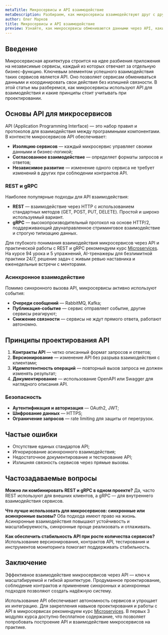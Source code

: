 ```yaml
---
metaTitle: Микросервисы и API взаимодействие
metaDescription: Разбираем, как микросервисы взаимодействуют друг с другом через API, особенности проектирования API и методы обмена данными между сервисами
author: Олег Марков
title: Микросервисы и API взаимодействие
preview: Узнайте, как микросервисы обмениваются данными через API, какие существуют подходы к проектированию и взаимодействию сервисов
---
```


## Введение

Микросервисная архитектура строится на идее разбиения приложения на независимые сервисы, каждый из которых отвечает за отдельную бизнес-функцию. Ключевым элементом успешного взаимодействия таких сервисов является API. Оно позволяет сервисам обмениваться данными и координировать свои действия без излишней связности.
В этой статье мы разберемся, как микросервисы используют API для взаимодействия и какие принципы стоит учитывать при проектировании.

## Основы API для микросервисов

API (Application Programming Interface) — это набор правил и протоколов для взаимодействия между программными компонентами. В контексте микросервисов API обеспечивает:

* **Изоляцию сервисов** — каждый микросервис управляет своими данными и бизнес-логикой;
* **Согласованное взаимодействие** — определяет форматы запросов и ответов;
* **Независимое развитие** — изменение одного сервиса не требует изменений в других при соблюдении контрактов API.

### REST и gRPC

Наиболее популярные подходы для API взаимодействия:

* **REST** — взаимодействие через HTTP с использованием стандартных методов (GET, POST, PUT, DELETE). Простой и широко используемый вариант.
* **gRPC** — высокопроизводительный протокол на основе HTTP/2, поддерживающий двунаправленное стриминговое взаимодействие и строгую типизацию данных.

Для глубокого понимания взаимодействия микросервисов через API и практической работы с REST и gRPC рекомендуем курс [Microservices](https://purpleschool.ru/course/microservices?utm_source=knowledgebase&utm_medium=article&utm_campaign=Mikroservisy_i_API_vzaimodeystvie). На курсе 94 урока и 5 упражнений, AI-тренажеры для безлимитной практики 24/7, решение задач с живым ревью наставника и еженедельные встречи с менторами.

### Асинхронное взаимодействие

Помимо синхронного вызова API, микросервисы активно используют события:

* **Очереди сообщений** — RabbitMQ, Kafka;
* **Публикация-событие** — сервис отправляет событие, другие сервисы реагируют;
* **Снижение связности** — сервисы не ждут прямого ответа, работают автономно.

## Принципы проектирования API

1. **Контракты API** — четко описанный формат запросов и ответов;
2. **Версионирование** — изменение API без разрыва взаимодействия с клиентами;
3. **Идемпотентность операций** — повторный вызов запроса не должен изменять результат;
4. **Документирование** — использование OpenAPI или Swagger для наглядного описания API.

### Безопасность

* **Аутентификация и авторизация** — OAuth2, JWT;
* **Шифрование данных** — HTTPS;
* **Ограничение запросов** — rate limiting для защиты от перегрузок.

## Частые ошибки

* Отсутствие единых стандартов API;
* Игнорирование асинхронного взаимодействия;
* Недостаточное документирование и тестирование API;
* Излишняя связность сервисов через прямые вызовы.

## Частозадаваемые вопросы

**Можно ли комбинировать REST и gRPC в одном проекте?**
Да, часто REST используют для внешних клиентов, а gRPC — для внутреннего взаимодействия сервисов.

**Что лучше использовать для микросервисов: синхронные или асинхронные вызовы?**
Оба подхода имеют право на жизнь. Асинхронные взаимодействия повышают устойчивость и масштабируемость, синхронные проще реализовать и отлаживать.

**Как обеспечить стабильность API при росте количества сервисов?**
Использование версионирования, контрактов API, тестирования и инструментов мониторинга помогает поддерживать стабильность.

## Заключение

Эффективное взаимодействие микросервисов через API — ключ к масштабируемой и гибкой архитектуре. Продуманное проектирование, соблюдение контрактов и применение синхронных и асинхронных подходов позволяют создать надёжную систему.

Использование API обеспечивает автономность сервисов и упрощает их интеграцию. Для закрепления навыков проектирования и работы с API в микросервисах рекомендуем курс [Microservices](https://purpleschool.ru/course/microservices?utm_source=knowledgebase&utm_medium=article&utm_campaign=Mikroservisy_i_API_vzaimodeystvie).
В первых 3 модулях курса доступно бесплатное содержание, что позволяет попробовать построение API и взаимодействие микросервисов на практике.
